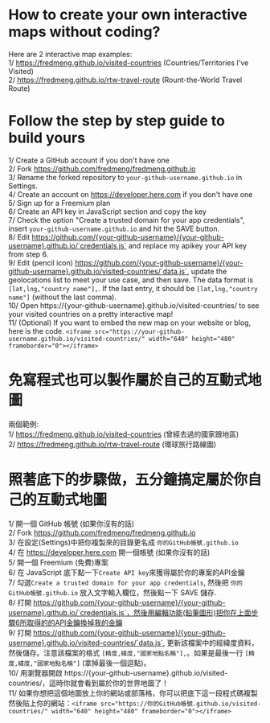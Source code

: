 # How to create your own interactive maps without coding?

Here are 2 interactive map examples:<br>
1/ https://fredmeng.github.io/visited-countries (Countries/Territories I've Visited)<br>
2/ https://fredmeng.github.io/rtw-travel-route (Rount-the-World Travel Route)<br>

# Follow the step by step guide to build yours
1/ Create a GitHub account if you don't have one<br>
2/ Fork https://github.com/fredmeng/fredmeng.github.io<br>
3/ Rename the forked repository to `your-github-username.github.io` in Settings.<br>
4/ Create an account on https://developer.here.com if you don't have one<br>
5/ Sign up for a Freemium plan<br>
6/ Create an API key in JavaScript section and copy the key<br>
7/ Check the option "Create a trusted domain for your app credentials", insert `your-github-username.github.io` and hit the SAVE button.<br>
8/ Edit https://github.com/{your-github-username}/{your-github-username}.github.io/`credentials.js` and replace my apikey your API key from step 6.<br>
9/ Edit (pencil icon) https://github.com/{your-github-username}/{your-github-username}.github.io/visited-countries/`data.js`, update the geolocations list to meet your use case, and then save. The data format is `[lat,lng,"country name"],`. If the last entry, it should be `[lat,lng,"country name"]` (without the last comma).<br>
10/ Open https://{your-github-username}.github.io/visited-countries/ to see your visited countries on a pretty interactive map!<br>
11/ (Optional) If you want to embed the new map on your website or blog, here is the code. `<iframe src="https://your-github-username.github.io/visited-countries/" width="640" height="480" frameborder="0"></iframe>`

# 免寫程式也可以製作屬於自己的互動式地圖

兩個範例:<br>
1/ https://fredmeng.github.io/visited-countries (曾經去過的國家跟地區)<br>
2/ https://fredmeng.github.io/rtw-travel-route (環球旅行路線圖)<br>

# 照著底下的步驟做，五分鐘搞定屬於你自己的互動式地圖
1/ 開一個 GitHub 帳號 (如果你沒有的話)<br>
2/ Fork https://github.com/fredmeng/fredmeng.github.io<br>
3/ 在設定(Settings)中把你複製來的目錄更名成 `你的GitHub帳號.github.io`<br>
4/ 在 https://developer.here.com 開一個帳號 (如果你沒有的話)<br>
5/ 開一個 Freemium (免費)專案 <br>
6/ 在 JavaScript 底下點一下`Create API key`來獲得屬於你的專案的API金鑰<br>
7/ 勾選`Create a trusted domain for your app credentials`, 然後把 `你的GitHub帳號.github.io` 放入文字輸入欄位，然後點一下 SAVE 儲存.<br>
8/ 打開 https://github.com/{your-github-username}/{your-github-username}.github.io/`credentials.js`，然後用編輯功能(鉛筆圖形)把你在上面步驟6所取得的的API金鑰換掉我的金鑰<br>
9/ 打開 https://github.com/{your-github-username}/{your-github-username}.github.io/visited-countries/`data.js`, 更新該檔案中的經緯度資料，然後儲存。注意該檔案的格式 `[精度,緯度,"國家地點名稱"],`。如果是最後一行 `[精度,緯度,"國家地點名稱"]` (拿掉最後一個逗點)。<br>
10/ 用瀏覽器開啟 https://{your-github-username}.github.io/visited-countries/，這時你就會看到屬於你的世界地圖了！<br>
11/ 如果你想把這個地圖放上你的網站或部落格，你可以把底下這一段程式碼複製然後貼上你的網站：`<iframe src="https://你的GitHub帳號.github.io/visited-countries/" width="640" height="480" frameborder="0"></iframe>`

